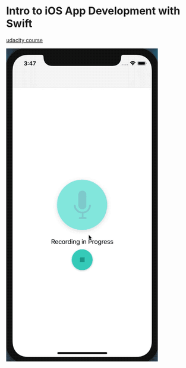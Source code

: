 # Intro to iOS App Development with Swift

[udacity course](https://classroom.udacity.com/courses/ud585)

![image](./pitch_perfect.gif)


